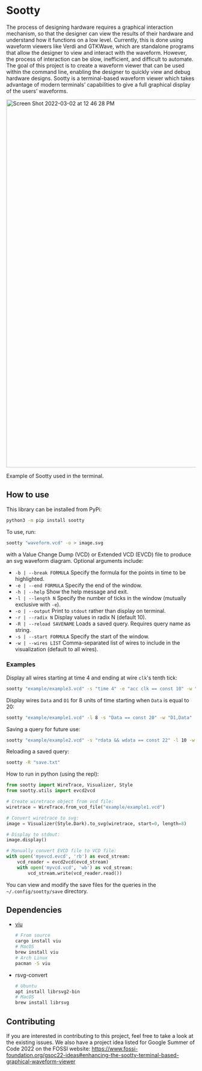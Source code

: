 # Sootty

The process of designing hardware requires a graphical interaction mechanism, so that the designer can view the results of their hardware and understand how it functions on a low level. Currently, this is done using waveform viewers like Verdi and GTKWave, which are standalone programs that allow the designer to view and interact with the waveform. However, the process of interaction can be slow, inefficient, and difficult to automate. The goal of this project is to create a waveform viewer that can be used within the command line, enabling the designer to quickly view and debug hardware designs. Sootty is a terminal-based waveform viewer which takes advantage of modern terminals’ capabilities to give a full graphical display of the users’ waveforms.

<img width="979" alt="Screen Shot 2022-03-02 at 12 46 28 PM" src="https://user-images.githubusercontent.com/8484201/156447563-438b9763-5429-46f0-aa3f-7b5ad9fe6609.png">

Example of Sootty used in the terminal.

## How to use

This library can be installed from PyPi:

```bash
python3 -m pip install sootty
```

To use, run:

```bash
sootty "waveform.vcd" -o > image.svg
```

with a Value Change Dump (VCD) or Extended VCD (EVCD) file to produce an svg waveform diagram. Optional arguments include:
- `-b | --break FORMULA` Specify the formula for the points in time to be highlighted.
- `-e | --end FORMULA` Specify the end of the window.
- `-h | --help` Show the help message and exit.
- `-l | --length N` Specify the number of ticks in the window (mutually exclusive with `-e`).
- `-o | --output` Print to `stdout` rather than display on terminal.
- `-r | --radix N` Display values in radix N (default 10).
- `-R | --reload SAVENAME` Loads a saved query. Requires query name as string.
- `-s | --start FORMULA` Specify the start of the window.
- `-w | --wires LIST` Comma-separated list of wires to include in the visualization (default to all wires).

### Examples

Display all wires starting at time 4 and ending at wire `clk`'s tenth tick:

```bash
sootty "example/example3.vcd" -s "time 4" -e "acc clk == const 10" -w "clk,rst_n,pc,inst"
```

Display wires `Data` and `D1` for 8 units of time starting when `Data` is equal to 20:

```bash
sootty "example/example1.vcd" -l 8 -s "Data == const 20" -w "D1,Data"
```

Saving a query for future use:

```bash
sootty "example/example2.vcd" -s "rdata && wdata == const 22" -l 10 -w "rdata, wdata" -S "save.txt"
```

Reloading a saved query:

```bash
sootty -R "save.txt"
```

How to run in python (using the repl):

```python
from sootty import WireTrace, Visualizer, Style
from sootty.utils import evcd2vcd

# Create wiretrace object from vcd file:
wiretrace = WireTrace.from_vcd_file("example/example1.vcd")

# Convert wiretrace to svg:
image = Visualizer(Style.Dark).to_svg(wiretrace, start=0, length=8)

# Display to stdout:
image.display()

# Manually convert EVCD file to VCD file:
with open('myevcd.evcd', 'rb') as evcd_stream:
    vcd_reader = evcd2vcd(evcd_stream)
    with open('myvcd.vcd', 'wb') as vcd_stream:
        vcd_stream.write(vcd_reader.read())
```

You can view and modify the save files for the queries in the `~/.config/sootty/save` directory.

## Dependencies

- [viu](https://github.com/atanunq/viu)

  ```bash
  # From source
  cargo install viu
  # MacOS
  brew install viu
  # Arch Linux
  pacman -S viu
  ```
- rsvg-convert
  ```bash
  # Ubuntu
  apt install librsvg2-bin
  # MacOS
  brew install librsvg
  ```

## Contributing

If you are interested in contributing to this project, feel free to take a look at the existing issues. We also have a project idea listed for Google Summer of Code 2022 on the FOSSI website: https://www.fossi-foundation.org/gsoc22-ideas#enhancing-the-sootty-terminal-based-graphical-waveform-viewer
